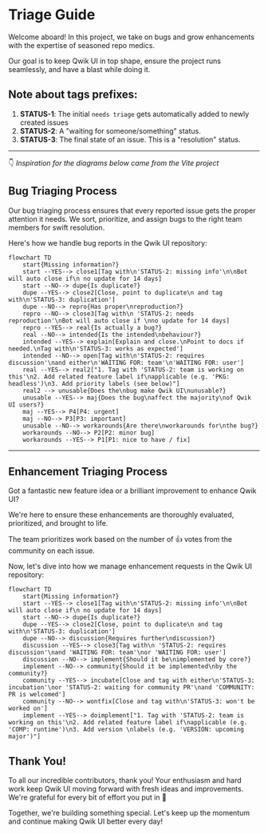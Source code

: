 # Triage Guide

Welcome aboard! In this project, we take on bugs and grow enhancements with the expertise of seasoned repo medics.

Our goal is to keep Qwik UI in top shape, ensure the project runs seamlessly, and have a blast while doing it.

## Note about tags prefixes:

1. **STATUS-1**: The initial `needs triage` gets automatically added to newly created issues
2. **STATUS-2**: A "waiting for someone/something" status.
3. **STATUS-3**: The final state of an issue. This is a "resolution" status.

---

👇 _Inspiration for the diagrams below came from the Vite project_

## Bug Triaging Process

Our bug triaging process ensures that every reported issue gets the proper attention it needs. We sort, prioritize, and assign bugs to the right team members for swift resolution.

Here's how we handle bug reports in the Qwik UI repository:

```mermaid
flowchart TD
    start{Missing information?}
    start --YES--> close1[Tag with\n'STATUS-2: missing info'\n\nBot will auto close if\n no update for 14 days]
    start --NO--> dupe{Is duplicate?}
    dupe --YES--> close2[Close, point to duplicate\n and tag with\n'STATUS-3: duplication']
    dupe --NO--> repro{Has proper\nreproduction?}
    repro --NO--> close3[Tag with\n 'STATUS-2: needs reproduction'\nBot will auto close if \nno update for 14 days]
    repro --YES--> real{Is actually a bug?}
    real --NO--> intended{Is the intended\nbehaviour?}
    intended --YES--> explain[Explain and close.\nPoint to docs if needed.\nTag with\n'STATUS-3: works as expected']
    intended --NO--> open[Tag with\n'STATUS-2: requires discussion'\nand either\n'WAITING FOR: team'\n'WAITING FOR: user']
    real --YES--> real2["1. Tag with 'STATUS-2: team is working on this'\n2. Add related feature label if\napplicable (e.g. 'PKG: headless')\n3. Add priority labels (see below)"]
    real2 --> unusable{Does the\nbug make Qwik UI\nunusable?}
    unusable --YES--> maj{Does the bug\naffect the majority\nof Qwik UI users?}
    maj --YES--> P4[P4: urgent]
    maj --NO--> P3[P3: important]
    unusable --NO--> workarounds{Are there\nworkarounds for\nthe bug?}
    workarounds --NO--> P2[P2: minor bug]
    workarounds --YES--> P1[P1: nice to have / fix]
```

---

## Enhancement Triaging Process

Got a fantastic new feature idea or a brilliant improvement to enhance Qwik UI?

We're here to ensure these enhancements are thoroughly evaluated, prioritized, and brought to life.

The team prioritizes work based on the number of 👍 votes from the community on each issue.

Now, let's dive into how we manage enhancement requests in the Qwik UI repository:

```mermaid
flowchart TD
    start{Missing information?}
    start --YES--> close1[Tag with\n'STATUS-2: missing info'\n\nBot will auto close if\n no update for 14 days]
    start --NO--> dupe{Is duplicate?}
    dupe --YES--> close2[Close, point to duplicate\n and tag with\n'STATUS-3: duplication']
    dupe --NO--> discussion{Requires further\ndiscussion?}
    discussion --YES--> close3[Tag with\n 'STATUS-2: requires discussion'\nand 'WAITING FOR: team'\nor 'WAITING FOR: user']
    discussion --NO--> implement{Should it be\nimplemented by core?}
    implement --NO--> community{Should it be implemented\nby the community?}
    community --YES--> incubate[Close and tag with either\n'STATUS-3: incubation'\nor 'STATUS-2: waiting for community PR'\nand 'COMMUNITY: PR is welcomed']
    community --NO--> wontfix[Close and tag with\n'STATUS-3: won't be worked on']
    implement --YES--> doimplement["1. Tag with 'STATUS-2: team is working on this'\n2. Add related feature label if\napplicable (e.g. 'COMP: runtime')\n3. Add version \nlabels (e.g. 'VERSION: upcoming major')"]
```

## Thank You!

To all our incredible contributors, thank you! Your enthusiasm and hard work keep Qwik UI moving forward with fresh ideas and improvements. We're grateful for every bit of effort you put in 🫶

Together, we're building something special. Let's keep up the momentum and continue making Qwik UI better every day!
